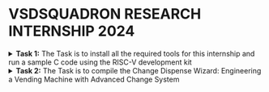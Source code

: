 # VSDSQUADRON RESEARCH INTERNSHIP 2024
<details>
  <summary><b> Task 1:</b> The Task is to install all the required tools for this internship and run a sample C code using the RISC-V development kit </summary>
  <br>
  
  **1.Installing Oracle VM Virtual Box Manager**

  ![Oracle VM Virtual Box manager](https://github.com/nehith01/vsdsquadron_internship/blob/main/task1/1.VIRTUAL%20BOX%20INSTALLATION.png?raw=true)
  
  **2.Installing leaf pad**
  
  *Use the following command to install the leaf pad into your Ubuntu system*
  ```
sudo apt install leafpad
```

**3.Sample C code**

![sample c code](https://github.com/nehith01/vsdsquadron_internship/blob/main/task1/3.Sample%20code.png?raw=true)
After entering the sample code into the leaf pad we will save the code 

**4.To get the output for the code**

*Use the following command to get the output for the code*
```
leafpad sum1ton.c &
./a.out
```

**5.Implementing sample C code in the RISC-V kit**
 *use the following command to implement the code*
 ```
riscv64-unknown-elf-gcc -O1 -mabi=lp64 -march=rv64i -o sum1ton.o sum1ton.c
```
After the instruction is processed we will be getting the assembly code for the sample c code 

![assembly code](https://github.com/nehith01/vsdsquadron_internship/blob/main/task1/5.calculation%20of%20risv%20instructions.png?raw=true)

**6.Implementing sample C code using Fast instruction**
*Command for implementing fast instruction is*
```
risv64-unknown-elf-gcc -Ofast -mabi=lp64 -march=rv64i -o sum1ton.o sum1ton.c
```

![fast instruction](https://github.com/nehith01/vsdsquadron_internship/blob/main/task1/6.fast%20instruction.png?raw=true)

</details>




<details>
  <summary><b> Task 2:</b> The Task is to compile the Change Dispense Wizard: Engineering a Vending Machine with Advanced Change 
     System</summary>
  <br>
  
  **Vending Machine:**
  
   An innovative vending machine technology designed to effectively handle and dispense change to clients is called the Change Dispense Wizard. When giving change, this method uses a C program to determine the best way to distribute the coins. It accepts one dollar, fifty cents, twenty-five cents, ten cents, five cents, and one penny, among other amounts.

Accepting the product pricing and the customer's payment amount is the first step in the procedure. The difference is then calculated by the program to get the overall amount of change that is needed. To minimize the overall number of coins delivered, the system determines the quantity of each coin type by iterating through each denomination, starting with the greatest value.

By ensuring that the change is returned quickly and with the fewest coins feasible, this method improves both operational effectiveness and user happiness. The system verifies that the payment is adequate and responds appropriately when there are not enough funds. The Change Dispense Wizard is a reliable and fast transaction processing solution for contemporary vending machines since it uses a simple algorithm. In addition to enhancing customer experience, this solution streamlines vending machine's internal operations, increasing their efficiency and usability.

![vending machine](https://5.imimg.com/data5/SELLER/Default/2023/4/303189661/UP/GQ/QL/95260822/snack-vending-machine.jpg)

**Program to run vending machine:**
```
#include <stdio.h>

#define NUM_DENOMINATIONS 6
int denominations[NUM_DENOMINATIONS] = {100, 50, 25, 10, 5, 1};

void calculateChange(int change, int coinCount[NUM_DENOMINATIONS]) {
    for (int i = 0; i < NUM_DENOMINATIONS; i++) {
        coinCount[i] = change / denominations[i];
        change %= denominations[i];
    }
}

int main() {
    int productPrice, amountPaid, change;
    int coinCount[NUM_DENOMINATIONS] = {0};

    printf("Enter the price of the product (in cents): ");
    scanf("%d", &productPrice);

    printf("Enter the amount paid by the customer (in cents): ");
    scanf("%d", &amountPaid);
    if (amountPaid < productPrice) {
        printf("Insufficient amount paid.\n");
        return 1;
    }
    change = amountPaid - productPrice;
    printf("Total change to be returned: %d cents\n", change);

    calculateChange(change, coinCount);

    printf("Change dispensed:");
    for (int i = 0; i < NUM_DENOMINATIONS; i++) {
        if (coinCount[i] > 0) {
            printf("%d x %d cents\n", coinCount[i], denominations[i]);
        }
    }

    return 0;
}
```
![vending machine code](https://github.com/nehith01/vsdsquadron_internship/blob/main/task2/C%20pogram%20for%20vending%20machine.png?raw=true)

**Instructions to get the output of the vending machine**

```
gcc vendmachine.c
ls -ltr
./a.out
```

*Output of the vending machine is :*

 ![output](https://github.com/nehith01/vsdsquadron_internship/blob/main/task2/output%20for%20vending%20machine.png?raw=true)

 **Implementing vending machines using RISC-V kit**
 
 *Instruction for implementing:*
 ```
riscv64-unknown-elf-gcc -O1 -mabi=lp64 -march=rv64i -o vendmachine.o vendmachine.c
ls -ltr vendmachine.o
```
*Assembly code for vending machine*
```
riscv64-unknown-elf-objdump -d vendmachine.o
```
 By running the above instruction we will be getting a large number of assembly codes
 
![assembly code](https://github.com/nehith01/vsdsquadron_internship/blob/main/task2/assembly%20code%20for%20vending%20machine.png?raw=true)

*Instruction to reduce the assembly codes*
```
riscv64-unknown-elf-objdump -d vendmachine.o | less
/main
```

![reduced code](https://github.com/nehith01/vsdsquadron_internship/blob/main/task2/reduced%20assembly%20codes.png?raw=true)

</details>
